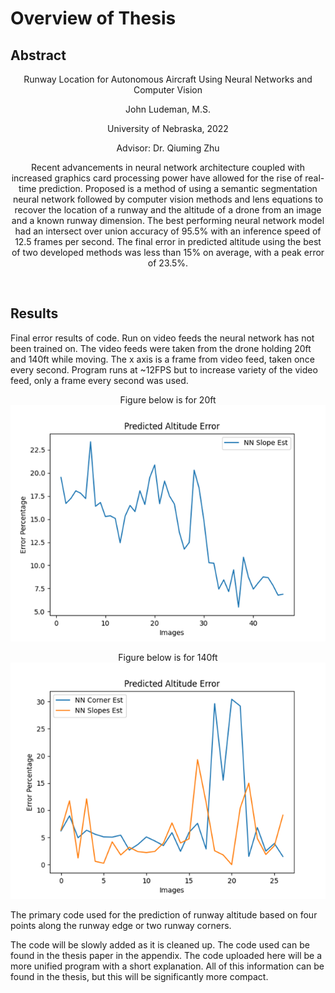 
# Overview of Thesis

## Abstract
<center>

Runway Location for Autonomous Aircraft Using Neural Networks and Computer Vision

John Ludeman, M.S.

University of Nebraska, 2022

Advisor: Dr. Qiuming Zhu



Recent advancements in neural network architecture coupled with increased graphics card processing power have allowed for the rise of real-time prediction. Proposed is a method of using a semantic segmentation neural network followed by computer vision methods and lens equations to recover the location of a runway and the altitude of a drone from an image and a known runway dimension. The best performing neural network model had an intersect over union accuracy of 95.5% with an inference speed of 12.5 frames per second. The final error in predicted altitude using the best of two developed methods was less than 15% on average, with a peak error of 23.5%. 


</center>
<br>


## Results
Final error results of code. Run on video feeds the neural network has not been trained on. The video feeds were taken from the drone holding 20ft and 140ft while moving. The x axis is a frame from video feed, taken once every second. Program runs at ~12FPS but to increase variety of the video feed, only a frame every second was used.
<center>

Figure below is for 20ft\
![test20ft](https://github.com/jludeman-1/Ludeman-Thesis-Code/blob/main/examples/errEst20.png?raw=true)


</center>


<center>

Figure below is for 140ft\
![test140ft](https://github.com/jludeman-1/Ludeman-Thesis-Code/blob/main/examples/errEst140.png?raw=true)
</center>

The primary code used for the prediction of runway altitude based on four points along the runway edge or two runway corners.

The code will be slowly added as it is cleaned up.
The code used can be found in the thesis paper in the appendix. The code uploaded here will be a more unified program with a short explanation. All of this information can be found in the thesis, but this will be significantly more compact.
